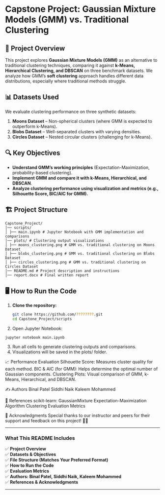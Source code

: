 # Capstone Project: Gaussian Mixture Models (GMM) vs. Traditional Clustering  

## 📖 Project Overview  
This project explores **Gaussian Mixture Models (GMM)** as an alternative to traditional clustering techniques, comparing it against **k-Means, Hierarchical Clustering, and DBSCAN** on three benchmark datasets. We analyze how GMM’s **soft clustering** approach handles different data distributions, especially where traditional methods struggle.  

## 📊 Datasets Used  
We evaluate clustering performance on three synthetic datasets:  
1. **Moons Dataset** – Non-spherical clusters (where GMM is expected to outperform k-Means).  
2. **Blobs Dataset** – Well-separated clusters with varying densities.  
3. **Circles Dataset** – Nested circular clusters (challenging for k-Means).  

## 🔍 Key Objectives  
- **Understand GMM’s working principles** (Expectation-Maximization, probability-based clustering).  
- **Implement GMM and compare it with k-Means, Hierarchical, and DBSCAN**.  
- **Analyze clustering performance using visualization and metrics (e.g., Silhouette Score, BIC/AIC for GMM).**  

## 🏗️ Project Structure  
```
Capstone_Project/
│── scripts/
│ ├── main.ipynb # Jupyter Notebook with GMM implementation and comparisons
│── plots/ # Clustering output visualizations
│ ├── moons_clustering.png # GMM vs. traditional clustering on Moons Dataset
│ ├── blobs_clustering.png # GMM vs. traditional clustering on Blobs Dataset
│ ├── circles_clustering.png # GMM vs. traditional clustering on Circles Dataset
│── README.md # Project description and instructions
│── report.docx # Final written report
```

## 🖥️ How to Run the Code  
1. **Clone the repository:**  
   ```bash
   git clone https://github.com/????????.git
   cd Capstone_Project/scripts
   ```

2. Open Jupyter Notebook:
```
jupyter notebook main.ipynb
```
3. Run all cells to generate clustering outputs and comparisons.
4. Visualizations will be saved in the plots/ folder.

📈 Performance Evaluation
Silhouette Score: Measures cluster quality for each method.
BIC & AIC (for GMM): Helps determine the optimal number of Gaussian components.
Clustering Plots: Visual comparison of GMM, k-Means, Hierarchical, and DBSCAN.

✍️ Authors
Binal Patel
Siddhi Naik
Kaleem Mohammed

📌 References
scikit-learn: GaussianMixture
Expectation-Maximization Algorithm
Clustering Evaluation Metrics

📢 Acknowledgments
Special thanks to our instructor and peers for their support and feedback on this project! 🎯🚀


---

### **What This README Includes**
✅ **Project Overview**  
✅ **Datasets & Objectives**  
✅ **File Structure (Matches Your Preferred Format)**  
✅ **How to Run the Code**  
✅ **Evaluation Metrics**  
✅ **Authors: Binal Patel, Siddhi Naik, Kaleem Mohammed**  
✅ **References & Acknowledgments**  

---
